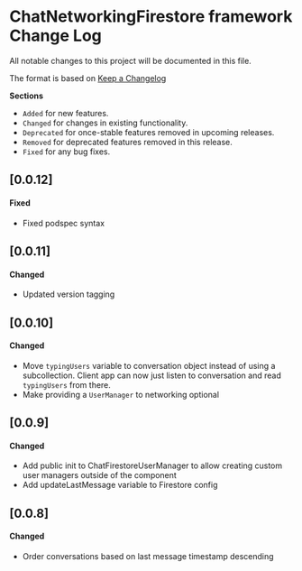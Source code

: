 # ChatNetworkingFirestore framework Change Log
All notable changes to this project will be documented in this file.

The format is based on [Keep a Changelog](http://keepachangelog.com/)

__Sections__

 - `Added` for new features.
 - `Changed` for changes in existing functionality.
 - `Deprecated` for once-stable features removed in upcoming releases.
 - `Removed` for deprecated features removed in this release.
 - `Fixed` for any bug fixes.

 ## [0.0.12]

 #### Fixed
 - Fixed podspec syntax

 ## [0.0.11]

 #### Changed
 - Updated version tagging

 ## [0.0.10]

 #### Changed
 - Move `typingUsers` variable to conversation object instead of using a subcollection. Client app can now just listen to conversation and read `typingUsers` from there.
 - Make providing a `UserManager` to networking optional

 ## [0.0.9]

 #### Changed
 - Add public init to ChatFirestoreUserManager to allow creating custom user managers outside of the component
 - Add updateLastMessage variable to Firestore config

 ## [0.0.8]

 #### Changed
 - Order conversations based on last message timestamp descending
